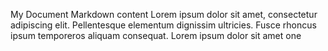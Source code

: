 


My Document Markdown content
Lorem ipsum dolor sit amet, consectetur adipiscing elit. Pellentesque elementum dignissim ultricies. Fusce rhoncus ipsum temporeros aliquam consequat. Lorem ipsum dolor sit amet
one
